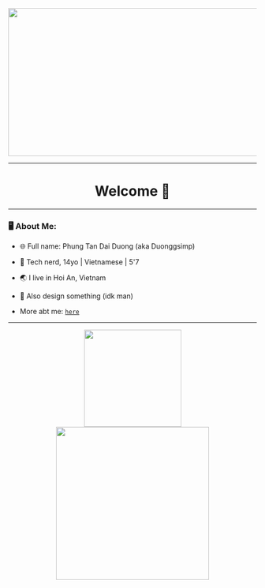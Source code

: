 <div align="center">
  <img src="https://th.bing.com/th/id/R.6dbf3c6509b3510a1f32a1e736946269?rik=gLqYov0j3enyUA&pid=ImgRaw&r=0" width="600" height="300"/>
</div>

---
# <h1 align=center>  Welcome 👋
---
### 🖥 About Me:
- 🌐 Full name: Phung Tan Dai Duong (aka Duonggsimp) 

- 🤖 Tech nerd, 14yo | Vietnamese | 5'7

- 🌏 I live in Hoi An, Vietnam

- 📐 Also design something (idk man)

- More abt me: [`here`](duongsimp.carrd.co)
---
<p align="center" >
  <img height="197" src="https://github-readme-stats-bqhz.vercel.app/api?username=Duonggsimp&show_icons=true&hide_border=true&theme=dracula&count_private=true">
  
  <img height="310" src="https://github-readme-streak-stats.herokuapp.com?user=Duonggsimp&hide_border=true&theme=dracula&border_radius=5&date_format=M%20j%5B%2C%20Y%5D">
</p>



